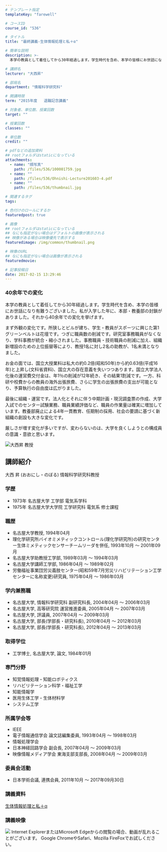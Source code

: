 ```yaml
---
# テンプレート指定
templateKey: "farewell"

# コースID
course_id: "536"

# タイトル
title: "最終講義-生体情報処理と私＋α"

# 簡単な説明
description: >-
  本学の教員として着任してから30年経過します。学生時代を含め、本学の皆様にお世話になり有難うございました。私が入学した年に、本部・教養部の封鎖がありました。それから40余年での変化を挙げます。...

# 講師名
lecturer: "大西昇"

# 部局名
department: "情報科学研究科"

# 開講時限
term: "2015年度	退職記念講義"

# 対象者、単位数、授業回数
target: ""

# 授業回数
classes: ""

# 単位数
credit: ""

# pdfなどの追加資料
## rootフォルダはstaticになっている
attachments: 
  - name: "顔写真" 
    path: /files/536/100001759.jpg
  - name: "" 
    path: /files/536/Ohnishi-Lecture201603-4.pdf
  - name: "" 
    path: /files/536/thumbnail.jpg

# 関連するタグ
tags:

# 色付けのロールにするか
featuredpost: true

# 画像
## rootフォルダはstaticになっている
## なにも指定がない場合はデフォルトの画像が表示される
## 映像がある場合は映像優先で表示する
featuredimage: /img/common/thumbnail.png

# 映像のURL
## なにも指定がない場合は画像が表示される
featuredmovie: 

# 記事投稿日
date: 2017-02-15 13:29:46
---
```


### 40余年での変化

本学の教員として着任してから30年経過します。学生時代を含め、本学の皆様にお世話になり有難うございました。私が入学した年に、本部・教養部の封鎖がありました。それから40余年での変化を挙げます。

まず外観の変化です。所狭しとビルが建ち、学生・教員がスポーツに興じた第1グリーンベルトは花壇です。つぎに職員数の削減です。研究室事務職員がなくなり、学科事務が統合・縮小されました。事務職員・技術職員の削減に加え、組織新増設のための上位振替等により、教授1名に対し2名の助教が、1名未満となりました。

お金の面では、国立大授業料は私大の約0.2倍(昭和50年)から約0.63倍(平成16年)と上昇し(文科省資料)、国立大の存在意義を失いつつあります。国立大学法人化後の運営費交付金は、年1％の削減が12年続き、その結果1割減です。一方、科研や校費からの教員の海外出張旅費、さらに学生の出張旅費の支出が可能となり、予算執行の自由度は広がりました。

最後に組織・運営です。法人化とそれに伴う中期計画・現況調査票の作成、大学入試でのセンター試験業務、職員業績評価など、職員の作業量は確実に増加しています。教養部廃止による4年一貫教育、任期制の採用、社会の要請に基づく新組織の創設も大きな変化です。

厳しさが増す変化が多いですが、変わらないのは、大学を良くしようとの構成員の意識・意欲と思います。

![大西昇 教授](/files/536/100001759.jpg) 
## 講師紹介

大西 昇 (おおにし・のぼる) 情報科学研究科教授

### 学歴

* 1973年 名古屋大学 工学部 電気系学科
* 1975年 名古屋大学大学院 工学研究科 電気系 修士課程

### 職歴

* 名古屋大学教授, 1994年04月
* 理化学研究所バイオミメティックコントロール(理化学研究所)の研究センター生体ミメティックセンサーチームリーダを併任, 1993年10月 ～ 2001年09月
* 名古屋大学助教授工学部, 1989年03月 ～ 1994年03月
* 名古屋大学講師工学部, 1986年04月 ～ 1989年02月
* 労働福祉事業団労災義肢センター(昭和59年7月労災リハビリテーション工学センターに名称変更)研究員, 1975年04月 ～ 1986年03月

### 学内兼務職

* 名古屋大学, 情報科学研究科 副研究科長, 2004年04月 ～ 2006年03月
* 名古屋大学, 高等研究院 運営推進委員, 2005年04月 ～ 2007年03月
* 名古屋大学, 評議員, 2007年04月 ～ 2009年03月
* 名古屋大学, 部長(学部長・研究科長), 2010年04月 ～ 2012年03月
* 名古屋大学, 部長(学部長・研究科長), 2012年04月 ～ 2013年03月

### 取得学位

* 工学博士, 名古屋大学, 論文, 1984年01月

### 専門分野

* 知覚情報処理・知能ロボティクス
* リハビリテーション科学・福祉工学
* 知能情報学
* 医用生体工学・生体材料学
* システム工学

### 所属学会等

* IEEE
* 電子情報通信学会 論文誌編集委員, 1993年04月 ～ 1998年03月
* 情報処理学会
* 日本神経回路学会 副会長, 2007年04月 ～ 2009年03月
* 映像情報メディア学会 東海支部支部長, 2008年04月 ～ 2009年03月 </ul>
### 委員会活動

* 日本学術会議, 連携会員, 2011年10月 ～ 2017年09月30日

### 講義資料

[生体情報処理と私＋α](/files/536/Ohnishi-Lecture201603-4.pdf) 

### 講義映像

![](/files/536/thumbnail.jpg) Internet ExplorerまたはMicrosoft Edgeからの閲覧の場合、動画が乱れることがございます。
Google ChromeやSafari、Mozilla FireFoxでお試しください。
